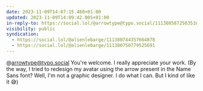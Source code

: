 ```yaml
---
date: 2023-11-09T14:07:15.460+01:00
updated: 2023-11-09T14:09:42.005+01:00
in-reply-to: https://social.lol/@arrowtype@typo.social/111380587256351619
visibility: public
syndication:
  - https://social.lol/@alienlebarge/111380744357664878
  - https://social.lol/@alienlebarge/111380750779525691
---
```


@arrowtype@typo.social You're welcome. 
I really appreciate your work. (By the way, I tried to redesign my avatar using the arrow present in the Name Sans font? Well, I'm not a graphic designer. I do what I can. But I kind of like it 😅)
